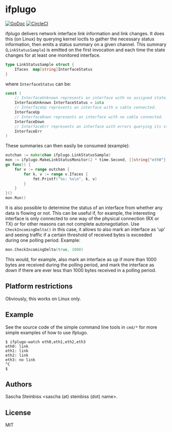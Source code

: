# ifplugo

[![GoDoc](https://godoc.org/github.com/satta/ifplugo?status.svg)](http://godoc.org/github.com/satta/ifplugo)
[![CircleCI](https://circleci.com/gh/satta/ifplugo.svg?style=shield)](https://circleci.com/gh/satta/ifplugo)

ifplugo delivers network interface link information and link changes. It does this (on Linux) by querying kernel ioctls to gather the necessary status information, then emits a status summary on a given channel. This summary (`LinkStatusSample`) is emitted on the first invocation and each time the state changes for at least one monitored interface.

```Go
type LinkStatusSample struct {
    Ifaces  map[string]InterfaceStatus
}
```

where `InterfaceStatus` can be:

```Go
const (
    // InterfaceUnknown represents an interface with no assigned state.
    InterfaceUnknown InterfaceStatus = iota
    // InterfaceUp represents an interface with a cable connected.
    InterfaceUp
    // InterfaceDown represents an interface with no cable connected.
    InterfaceDown
    // InterfaceErr represents an interface with errors querying its status.
    InterfaceErr
)
```

These summaries can then easily be consumed (example):

```Go
outchan := make(chan ifplugo.LinkStatusSample)
mon := ifplugo.MakeLinkStatusMonitor(2 * time.Second, []string{"eth0"}, outchan)
go func() {
    for v := range outchan {
        for k, v := range v.Ifaces {
            fmt.Printf("%s: %s\n", k, v)
        }
    }
}()
mon.Run()
```

It is also possible to determine the status of an interface from whether any data is flowing or not. This can be useful if, for example, the interesting interface is only connected to one way of the physical connection (RX or TX) or for other reasons can not complete autonegotiation. Use `CheckIncomingDelta()` in this case, it allows to also mark an interface as 'up' and seeing traffic if a certain threshold of received bytes is exceeded during one polling period. Example:

```Go
mon.CheckIncomingDelta(true, 1000)
```

This would, for example, also mark an interface as up if more than 1000 bytes are received during the polling period, and mark the interface as down if there are ever less than 1000 bytes received in a polling period.

## Platform restrictions

Obviously, this works on Linux only.

## Example

See the source code of the simple command line tools in `cmd/*` for more simple examples of how to use ifplugo.

```Text
$ ifplugo-watch eth0,eth1,eth2,eth3
eth0: link
eth1: link
eth2: link
eth3: no link
^C
$
```

## Authors

Sascha Steinbiss <sascha (at) steinbiss (dot) name>.

## License

MIT
